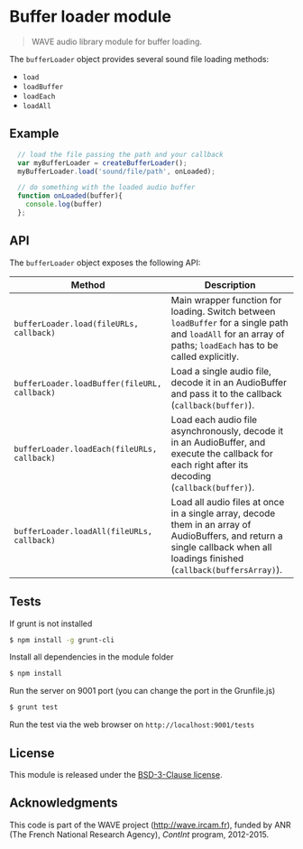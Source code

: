 # Buffer loader module

> WAVE audio library module for buffer loading.

The `bufferLoader` object provides several sound file loading methods:

- `load`
- `loadBuffer`
- `loadEach`
- `loadAll`


## Example

```js
  // load the file passing the path and your callback
  var myBufferLoader = createBufferLoader();
  myBufferLoader.load('sound/file/path', onLoaded);

  // do something with the loaded audio buffer
  function onLoaded(buffer){
    console.log(buffer)
  };
```

## API

The `bufferLoader` object exposes the following API:

Method | Description
--- | ---
`bufferLoader.load(fileURLs, callback)` | Main wrapper function for loading. Switch between `loadBuffer` for a single path and `loadAll` for an array of paths; `loadEach` has to be called explicitly.
`bufferLoader.loadBuffer(fileURL, callback)` | Load a single audio file, decode it in an AudioBuffer and pass it to the callback (`callback(buffer)`).
`bufferLoader.loadEach(fileURLs, callback)` | Load each audio file asynchronously, decode it in an AudioBuffer, and execute the callback for each right after its decoding (`callback(buffer)`).
`bufferLoader.loadAll(fileURLs, callback)` | Load all audio files at once in a single array, decode them in an array of AudioBuffers, and return a single callback when all loadings finished (`callback(buffersArray)`).

## Tests

If grunt is not installed

```bash
$ npm install -g grunt-cli
```

Install all dependencies in the module folder 

```bash
$ npm install
```

Run the server on 9001 port (you can change the port in the Grunfile.js)

```bash
$ grunt test
```

Run the test via the web browser on `http://localhost:9001/tests`

## License

This module is released under the [BSD-3-Clause license](http://opensource.org/licenses/BSD-3-Clause).

## Acknowledgments

This code is part of the WAVE project (http://wave.ircam.fr), funded by ANR (The French National Research Agency), *ContInt* program, 2012-2015.
